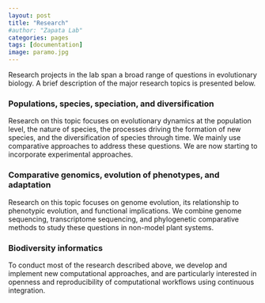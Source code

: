 ```yaml
---
layout: post
title: "Research"
#author: "Zapata Lab"
categories: pages
tags: [documentation]
image: paramo.jpg
---
```


Research projects in the lab span a broad range of questions in evolutionary biology. A brief description of the major research topics is presented below.

### Populations, species, speciation, and diversification

Research on this topic focuses on evolutionary dynamics at the population level, the nature of species, the processes driving the formation of new species, and the diversification of species through time. We mainly use comparative approaches to address these questions. We are now starting to incorporate experimental approaches.

### Comparative genomics, evolution of phenotypes, and adaptation

Research on this topic focuses on genome evolution, its relationship to phenotypic evolution, and functional implications. We combine genome sequencing, transcriptome sequencing, and phylogenetic comparative methods to study these questions in non-model plant systems.

### Biodiversity informatics

To conduct most of the research described above, we develop and implement new computational approaches, and are particularly interested in openness and reproducibility of computational workflows using continuous integration.

